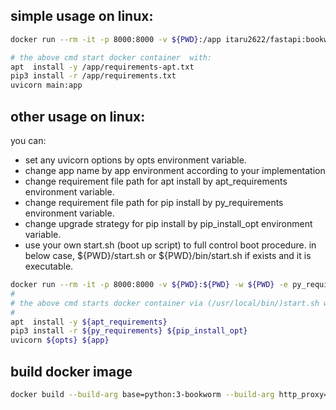## simple usage on linux:
```bash
docker run --rm -it -p 8000:8000 -v ${PWD}:/app itaru2622/fastapi:bookworm

# the above cmd start docker container  with:
apt  install -y /app/requirements-apt.txt
pip3 install -r /app/requirements.txt
uvicorn main:app 
```

## other usage on linux:
you can:
- set any uvicorn options by opts environment variable.
- change app name by app environment according to your implementation
- change requirement file path for apt install by apt_requirements environment variable.
- change requirement file path for pip install by py_requirements  environment variable.
- change upgrade strategy      for pip install by pip_install_opt  environment variable.
- use your own start.sh (boot up script) to full control boot procedure. in below case, ${PWD}/start.sh or ${PWD}/bin/start.sh if exists and it is executable.

```bash
docker run --rm -it -p 8000:8000 -v ${PWD}:${PWD} -w ${PWD} -e py_requirements=${PWD}/requirements.txt -e pip_install_opt='--upgrade --upgrade-strategy eager' -e apt_requirements=${PWD}/requirements-apt.txt -e app=main:app -e opts='--host 0.0.0.0 --reload --reload-include "*.py" --reload-include "*.conf"' itaru2622/fastapi:bookworm
#
# the above cmd starts docker container via (/usr/local/bin/)start.sh with:
#
apt  install -y ${apt_requirements}
pip3 install -r ${py_requirements} ${pip_install_opt}
uvicorn ${opts} ${app}
```

## build docker image
```bash
docker build --build-arg base=python:3-bookworm --build-arg http_proxy=${http_proxy} --build-arg https_proxy=${https_proxy} -t itaru2622/fastapi:bookworm .
```
